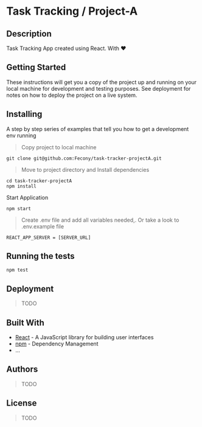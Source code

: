 # Task Tracking / Project-A

## Description

Task Tracking App created using React. With ❤️

## Getting Started

These instructions will get you a copy of the project up and running on your local machine for development and testing purposes. See deployment for notes on how to deploy the project on a live system.

## Installing

A step by step series of examples that tell you how to get a development env running

> Copy project to local machine

```
git clone git@github.com:Fecony/task-tracker-projectA.git
```

> Move to project directory and Install dependencies

```
cd task-tracker-projectA
npm install
```

Start Application

```
npm start
```

> Create .env file and add all variables needed,. Or take a look to .env.example file

```
REACT_APP_SERVER = [SERVER_URL]
```

## Running the tests

```
npm test
```

## Deployment

> TODO

## Built With

- [React](https://reactjs.org/) - A JavaScript library for building user interfaces
- [npm](https://www.npmjs.com/) - Dependency Management
- ...

## Authors

> TODO

## License

> TODO
